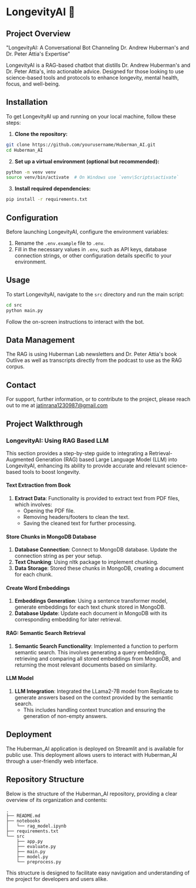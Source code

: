 # LongevityAI 🔬

## Project Overview

"LongevityAI: A Conversational Bot Channeling Dr. Andrew Huberman's and Dr. Peter Attia's Expertise"

LongevityAI is a RAG-based chatbot that distills Dr. Andrew Huberman's and Dr. Peter Attia's, into actionable advice. Designed for those looking to use science-based tools and protocols to enhance longevity, mental health, focus, and well-being.

## Installation

To get LongevityAI up and running on your local machine, follow these steps:

1. **Clone the repository:**

```bash
git clone https://github.com/yourusername/Huberman_AI.git
cd Huberman_AI
```

2. **Set up a virtual environment (optional but recommended):**

```bash
python -m venv venv
source venv/bin/activate  # On Windows use `venv\Scripts\activate`
```

3. **Install required dependencies:**

```bash
pip install -r requirements.txt
```

## Configuration

Before launching LongevityAI, configure the environment variables:

1. Rename the `.env.example` file to `.env`.
2. Fill in the necessary values in `.env`, such as API keys, database connection strings, or other configuration details specific to your environment.

## Usage

To start LongevityAI, navigate to the `src` directory and run the main script:

```bash
cd src
python main.py
```

Follow the on-screen instructions to interact with the bot.

## Data Management

The RAG is using Huberman Lab newsletters and Dr. Peter Attia's book Outlive as well as transcripts directly from the podcast to use as the RAG corpus.

## Contact

For support, further information, or to contribute to the project, please reach out to me at jatinrana1230987@gmail.com

## Project Walkthrough

### LongevityAI: Using RAG Based LLM

This section provides a step-by-step guide to integrating a Retrieval-Augmented Generation (RAG) based Large Language Model (LLM) into LongevityAI, enhancing its ability to provide accurate and relevant science-based tools to boost longevity.


#### Text Extraction from Book

1. **Extract Data**: Functionality is provided to extract text from PDF files, which involves:
   - Opening the PDF file.
   - Removing headers/footers to clean the text.
   - Saving the cleaned text for further processing.

#### Store Chunks in MongoDB Database

1. **Database Connection**: Connect to MongoDB database. Update the connection string as per your setup.
2. **Text Chunking**: Using nltk package to implement chunking.
3. **Data Storage**: Stored these chunks in MongoDB, creating a document for each chunk.


#### Create Word Embeddings

1. **Embeddings Generation**: Using a sentence transformer model, generate embeddings for each text chunk stored in MongoDB.
2. **Database Update**: Update each document in MongoDB with its corresponding embedding for later retrieval.

#### RAG: Semantic Search Retrieval

1. **Semantic Search Functionality**: Implemented a function to perform semantic search. This involves generating a query embedding, retrieving and comparing all stored embeddings from MongoDB, and returning the most relevant documents based on similarity.

#### LLM Model

1. **LLM Integration**: Integrated the LLama2-7B model from Replicate to generate answers based on the context provided by the semantic search.
   - This includes handling context truncation and ensuring the generation of non-empty answers.

## Deployment

The Huberman_AI application is deployed on Streamlit and is available for public use. This deployment allows users to interact with Huberman_AI through a user-friendly web interface.

## Repository Structure

Below is the structure of the Huberman_AI repository, providing a clear overview of its organization and contents:

```
.
├── README.md
├── notebooks
│   └── rag_model.ipynb
├── requirements.txt
└── src
    ├── app.py
    ├── evaluate.py
    ├── main.py
    ├── model.py
    └── preprocess.py
```

This structure is designed to facilitate easy navigation and understanding of the project for developers and users alike.
